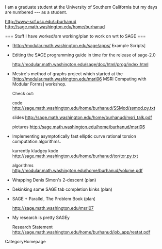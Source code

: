 I am a graduate student at the University of Southern California but my days are numbered --- as a student.

  http://www-scf.usc.edu/~burhanud   http://sage.math.washington.edu/home/burhanud


=== Stuff I have worked/am working/plan to work on wrt to SAGE ===

* [http://modular.math.washington.edu/sage/apps/ Example Scripts]


* Editing the SAGE programming guide in time for the release of sage-2.0

  http://modular.math.washington.edu/sage/doc/html/prog/index.html

* Mestre's method of graphs project which started at the  [http://modular.math.washington.edu/msri06 MSRI Computing with Modular Forms] workshop. 

  Check out: 

    code http://sage.math.washington.edu/home/burhanud/SSMod/ssmod.py.txt

    slides http://sage.math.washington.edu/home/burhanud/msri_talk.pdf 

    pictures http://sage.math.washington.edu/home/burhanud/msri06 

* Implementing asymptotically fast elliptic curve rational torsion computation algorithms. 

  kurrently kludgey kode http://sage.math.washington.edu/home/burhanud/tor/tor.py.txt

  algorithms http://modular.math.washington.edu/home/burhanud/volume.pdf

* Wrapping Denis Simon's 2-descent (plan)

* Dekinking some SAGE tab completion kinks (plan)

* SAGE + Parallel, The Problem Book (plan)
  
  http://sage.math.washington.edu/msri07


* My research is pretty SAGEy

  Research Statement http://sage.math.washington.edu/home/burhanud/job_app/restat.pdf

CategoryHomepage
